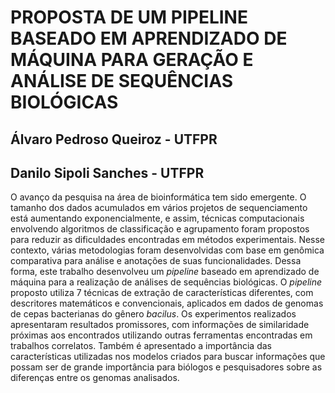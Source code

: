 # PROPOSTA DE UM PIPELINE BASEADO EM APRENDIZADO DE MÁQUINA PARA GERAÇÃO E ANÁLISE DE SEQUÊNCIAS BIOLÓGICAS
## Álvaro Pedroso Queiroz - UTFPR
## Danilo Sipoli Sanches - UTFPR
O avanço da pesquisa na área de bioinformática tem sido emergente. O tamanho dos dados acumulados em vários projetos de sequenciamento está aumentando exponencialmente, e assim, técnicas computacionais envolvendo algoritmos de classificação e agrupamento foram propostos para reduzir as dificuldades encontradas em métodos experimentais. Nesse contexto, várias metodologias foram desenvolvidas com base em genômica comparativa para análise e anotações de suas funcionalidades. Dessa forma, este trabalho desenvolveu um _pipeline_ baseado em aprendizado de máquina para a realização de análises de sequências biológicas. O _pipeline_ proposto utiliza 7 técnicas de extração de características diferentes, com descritores matemáticos e convencionais, aplicados em dados de genomas de cepas bacterianas do gênero _bacilus_. Os experimentos realizados apresentaram resultados promissores, com informações de similaridade próximas aos encontrados utilizando outras ferramentas encontradas em trabalhos correlatos. Também é apresentado a importância das características utilizadas nos modelos criados para buscar informações que possam ser de grande importância para biólogos e pesquisadores sobre as diferenças entre os genomas analisados.
